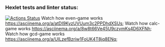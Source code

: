 ### Hexlet tests and linter status:
[![Actions Status](https://github.com/Mosto24/frontend-project-lvl1/actions/workflows/hexlet-check.yml/badge.svg)](https://github.com/Mosto24/frontend-project-lvl1/actions)
Watch how even-game works https://asciinema.org/a/atDI9KyzUVUum3c2PPDhdXSUs;
Watch how calc-game works https://asciinema.org/a/8w8t66Ve45U9czymKs4D6XFNh;
Watch how gcd-game works https://asciinema.org/a/UILzefBzriw1FoUK4T8jq8ENq;